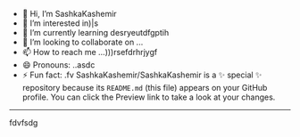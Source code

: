 - 👋 Hi, I’m SashkaKashemir
- 👀 I’m interested in)|s
- 🌱 I’m currently learning desryeutdfgptih
- 💞️ I’m looking to collaborate on ...
- 📫 How to reach me ...)))rsefdrhrjygf
- 😄 Pronouns: ..asdc
- ⚡ Fun fact: .fv
SashkaKashemir/SashkaKashemir is a ✨ special ✨ repository because its `README.md` (this file) appears on your GitHub profile.
You can click the Preview link to take a look at your changes.
---
fdvfsdg
